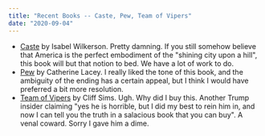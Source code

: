 ```yaml
---
title: "Recent Books -- Caste, Pew, Team of Vipers"
date: "2020-09-04"
---
```


- [Caste](https://www.goodreads.com/book/show/51152447-caste) by Isabel Wilkerson. Pretty damning. If you still somehow believe that America is the perfect embodiment of the "shining city upon a hill", this book will but that notion to bed. We have a lot of work to do.
- [Pew](https://www.goodreads.com/book/show/48717327-pew) by Catherine Lacey. I really liked the tone of this book, and the ambiguity of the ending has a certain appeal, but I think I would have preferred a bit more resolution.
- [Team of Vipers](https://www.goodreads.com/book/show/42864445-team-of-vipers) by Cliff Sims. Ugh. Why did I buy this. Another Trump insider claiming "yes he is horrible, but I did my best to rein him in, and now I can tell you the truth in a salacious book that you can buy". A venal coward. Sorry I gave him a dime.
